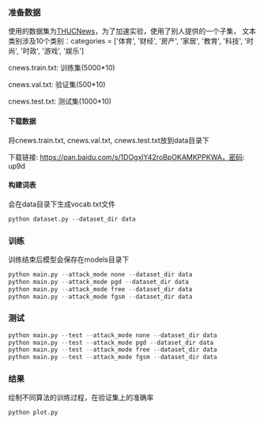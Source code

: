 ### 准备数据
使用的数据集为[THUCNews](http://thuctc.thunlp.org/)，为了加速实验，使用了别人提供的一个子集，
文本类别涉及10个类别：categories = ['体育', '财经', '房产', '家居', '教育', '科技', '时尚', '时政', '游戏', '娱乐']

cnews.train.txt: 训练集(5000*10)

cnews.val.txt: 验证集(500*10)

cnews.test.txt: 测试集(1000*10)

#### 下载数据
将cnews.train.txt, cnews.val.txt, cnews.test.txt放到data目录下

下载链接: https://pan.baidu.com/s/1DOgxlY42roBpOKAMKPPKWA，密码: up9d

#### 构建词表
会在data目录下生成vocab.txt文件
```python
python dataset.py --dataset_dir data
```


### 训练
训练结束后模型会保存在models目录下

```python
python main.py --attack_mode none --dataset_dir data
python main.py --attack_mode pgd --dataset_dir data
python main.py --attack_mode free --dataset_dir data
python main.py --attack_mode fgsm --dataset_dir data
```

### 测试

```python
python main.py --test --attack_mode none --dataset_dir data
python main.py --test --attack_mode pgd --dataset_dir data
python main.py --test --attack_mode free --dataset_dir data
python main.py --test --attack_mode fgsm --dataset_dir data
```

### 结果
绘制不同算法的训练过程，在验证集上的准确率

```python
python plot.py
```

